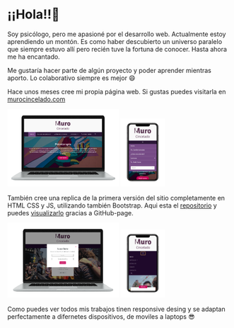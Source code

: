 # ¡¡Hola!!👋 

Soy psicólogo, pero me apasioné por el desarrollo web. Actualmente estoy aprendiendo un montón. Es como haber descubierto un universo paralelo que siempre estuvo allí pero recién tuve la fortuna de conocer. Hasta ahora me ha encantado.

Me gustaría hacer parte de algún proyecto y poder aprender mientras aporto. Lo colaborativo siempre es mejor 😄

Hace unos meses cree mi propia página web. Si gustas puedes visitarla en [murocincelado.com](https://murocincelado.com/) 

<img  src='./murocincelado.png' height='50%' width='50%'>
<img  src='./murophone.png' height='20%' width='20%'>

También cree una replica de la primera versión del sitio completamente en HTML CSS y JS, utilizando también Bootstrap. Aqui esta el [repositorio](https://github.com/jmilo13/muro_cincelado) y puedes [visualizarlo](https://jmilo13.github.io/muro_cincelado/) gracias a GitHub-page.

<img  src='./replica.png' height='50%' width='50%'>
<img  src='./repliphone.png' height='20%' width='20%'>

Como puedes ver todos mis trabajos tinen responsive desing y se adaptan perfectamente a difernetes dispositivos, de moviles a laptops 😎 


